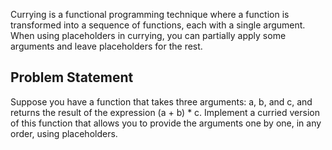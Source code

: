 Currying is a functional programming technique where a function is transformed into a sequence of functions, each with a single argument. When using placeholders in currying, you can partially apply some arguments and leave placeholders for the rest.

## Problem Statement
Suppose you have a function that takes three arguments: a, b, and c, and returns the result of the expression (a + b) * c. 
Implement a curried version of this function that allows you to provide the arguments one by one, in any order, using placeholders.